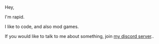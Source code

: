 Hey,

I'm rapid.

I like to code, and also mod games.

If you would like to talk to me about something, join [my discord server](https://discord.gg/Smwe3wavEK)..

